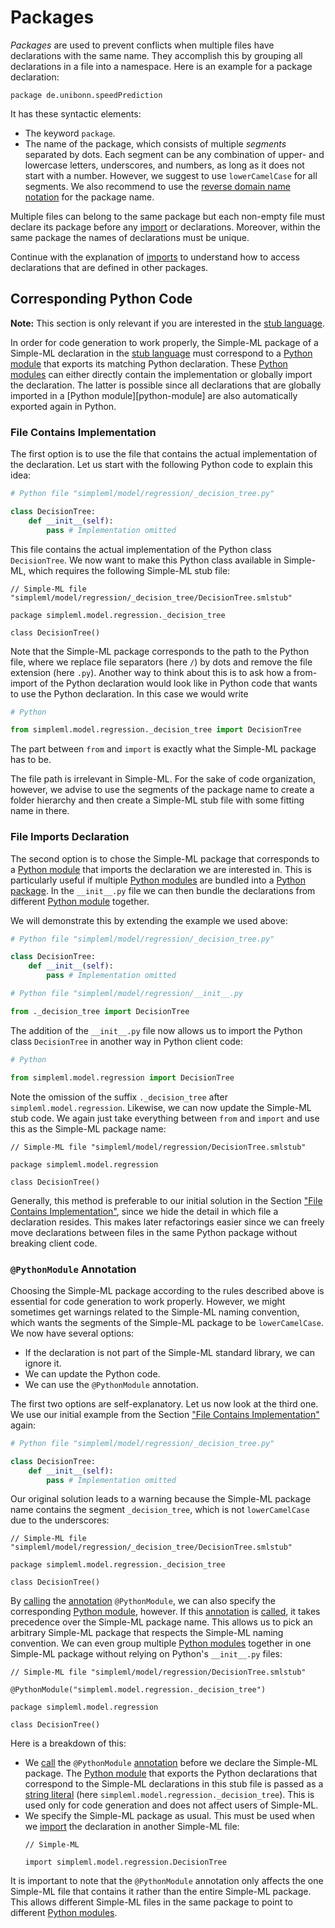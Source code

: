 # Packages

_Packages_ are used to prevent conflicts when multiple files have declarations with the same name. They accomplish this by grouping all declarations in a file into a namespace. Here is an example for a package declaration:

```
package de.unibonn.speedPrediction
```

It has these syntactic elements:
* The keyword `package`.
* The name of the package, which consists of multiple _segments_ separated by dots. Each segment can be any combination of upper- and lowercase letters, underscores, and numbers, as long as it does not start with a number. However, we suggest to use `lowerCamelCase` for all segments. We also recommend to use the [reverse domain name notation](https://en.wikipedia.org/wiki/Reverse_domain_name_notation) for the package name.

Multiple files can belong to the same package but each non-empty file must declare its package before any [import][imports] or declarations. Moreover, within the same package the names of declarations must be unique.

Continue with the explanation of [imports][imports] to understand how to access declarations that are defined in other packages.

## Corresponding Python Code

**Note:** This section is only relevant if you are interested in the [stub language][stub-language].

In order for code generation to work properly, the Simple-ML package of a Simple-ML declaration in the [stub language][stub-language] must correspond to a [Python module][python-modules] that exports its matching Python declaration. These [Python modules][python-modules] can either directly contain the implementation or globally import the declaration. The latter is possible since all declarations that are globally imported in a [Python module][python-module] are also automatically exported again in Python.

### File Contains Implementation

The first option is to use the file that contains the actual implementation of the declaration. Let us start with the following Python code to explain this idea:

```py
# Python file "simpleml/model/regression/_decision_tree.py"

class DecisionTree:
    def __init__(self):
        pass # Implementation omitted
```

This file contains the actual implementation of the Python class `DecisionTree`. We now want to make this Python class available in Simple-ML, which requires the following Simple-ML stub file:

```
// Simple-ML file "simpleml/model/regression/_decision_tree/DecisionTree.smlstub"

package simpleml.model.regression._decision_tree

class DecisionTree()
```

Note that the Simple-ML package corresponds to the path to the Python file, where we replace file separators (here `/`) by dots and remove the file extension (here `.py`). Another way to think about this is to ask how a from-import of the Python declaration would look like in Python code that wants to use the Python declaration. In this case we would write

```py
# Python

from simpleml.model.regression._decision_tree import DecisionTree
```

The part between `from` and `import` is exactly what the Simple-ML package has to be.

The file path is irrelevant in Simple-ML. For the sake of code organization, however, we advise to use the segments of the package name to create a folder hierarchy and then create a Simple-ML stub file with some fitting name in there.

### File Imports Declaration

The second option is to chose the Simple-ML package that corresponds to a [Python module][python-modules] that imports the declaration we are interested in. This is particularly useful if multiple [Python modules][python-modules] are bundled into a [Python package][python-packages]. In the `__init__.py` file we can then bundle the declarations from different [Python module][python-modules] together.

We will demonstrate this by extending the example we used above:

```py
# Python file "simpleml/model/regression/_decision_tree.py"

class DecisionTree:
    def __init__(self):
        pass # Implementation omitted
```

```py
# Python file "simpleml/model/regression/__init__.py

from ._decision_tree import DecisionTree
```

The addition of the `__init__.py` file now allows us to import the Python class `DecisionTree` in another way in Python client code:

```py
# Python

from simpleml.model.regression import DecisionTree
```

Note the omission of the suffix `._decision_tree` after `simpleml.model.regression`. Likewise, we can now update the Simple-ML stub code. We again just take everything between `from` and `import` and use this as the Simple-ML package name:

```
// Simple-ML file "simpleml/model/regression/DecisionTree.smlstub"

package simpleml.model.regression

class DecisionTree()
```

Generally, this method is preferable to our initial solution in the Section ["File Contains Implementation"](#file-contains-implementation), since we hide the detail in which file a declaration resides. This makes later refactorings easier since we can freely move declarations between files in the same Python package without breaking client code.

### `@PythonModule` Annotation

Choosing the Simple-ML package according to the rules described above is essential for code generation to work properly. However, we might sometimes get warnings related to the Simple-ML naming convention, which wants the segments of the Simple-ML package to be `lowerCamelCase`. We now have several options:
* If the declaration is not part of the Simple-ML standard library, we can ignore it.
* We can update the Python code.
* We can use the `@PythonModule` annotation.

The first two options are self-explanatory. Let us now look at the third one. We use our initial example from the Section ["File Contains Implementation"](#file-contains-implementation) again:

```py
# Python file "simpleml/model/regression/_decision_tree.py"

class DecisionTree:
    def __init__(self):
        pass # Implementation omitted
```

Our original solution leads to a warning because the Simple-ML package name contains the segment `_decision_tree`, which is not `lowerCamelCase` due to the underscores:

```
// Simple-ML file "simpleml/model/regression/_decision_tree/DecisionTree.smlstub"

package simpleml.model.regression._decision_tree

class DecisionTree()
```

By [calling][annotation-calls] the [annotation][annotations] `@PythonModule`, we can also specify the corresponding [Python module][python-modules], however. If this [annotation][annotations] is [called][annotation-calls], it takes precedence over the Simple-ML package name. This allows us to pick an arbitrary Simple-ML package that respects the Simple-ML naming convention. We can even group multiple [Python modules][python-modules] together in one Simple-ML package without relying on Python's `__init__.py` files:

```
// Simple-ML file "simpleml/model/regression/DecisionTree.smlstub"

@PythonModule("simpleml.model.regression._decision_tree")

package simpleml.model.regression

class DecisionTree()
```

Here is a breakdown of this:
* We [call][annotation-calls] the `@PythonModule` [annotation][annotations] before we declare the Simple-ML package. The [Python module][python-modules] that exports the Python declarations that correspond to the Simple-ML declarations in this stub file is passed as a [string literal][string-literals] (here `simpleml.model.regression._decision_tree`). This is used only for code generation and does not affect users of Simple-ML.
* We specify the Simple-ML package as usual. This must be used when we [import][imports] the declaration in another Simple-ML file:
    ```
    // Simple-ML

    import simpleml.model.regression.DecisionTree
    ```

It is important to note that the `@PythonModule` annotation only affects the one Simple-ML file that contains it rather than the entire Simple-ML package. This allows different Simple-ML files in the same package to point to different [Python modules][python-modules].

[stub-language]: ../stub-language/README.md
[annotations]: ../stub-language/annotations.md
[annotation-calls]: ../stub-language/annotations.md#annotation-calls
[imports]: ./imports.md
[classes]: ../stub-language/classes.md
[steps]: ../workflow-language/steps.md
[workflows]: ../workflow-language/workflows.md
[string-literals]: ../workflow-language/expressions.md#string-literals

[python-modules]: https://docs.python.org/3/tutorial/modules.html#modules
[python-packages]: https://docs.python.org/3/tutorial/modules.html#packages
